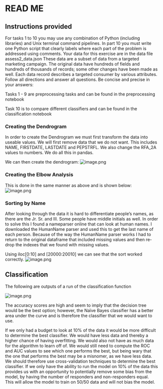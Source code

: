 
# READ ME

## Instructions provided
For tasks 1 to 10 you may use any combination of Python (including libraries) and Unix terminal
command pipelines.
In part 10 you must write one Python script that clearly labels where each part of the problem is
addressed using comments. 
Your data for this exercise are in the data file assess2_data.json
These data are a subset of data from a targeted marketing campaign. The original data have hundreds
of fields and hundreds of thousands of records; some other changes have been made as well. Each
data record describes a targeted consumer by various attributes.
Follow all directions and answer all questions. Be concise and precise in your answers:

Tasks 1 - 9 are preprocessing tasks and can be found in the preprocessing notebook

Task 10 is to compare different classifiers and can be found in the classification notebook

### Creating the Dendrogram
In order to create the Dendrogram we must first transform the data into useable values. We will first remove data that we do not want. This includes NAME, FIRSTDATE, LASTDATE and PEPSTRFL. We also change the RFA_2A values to numbers. We do all this in pandas. 
 
We can then create the dendrogram:
![image.png](attachment:image.png)

### Creating the Elbow Analysis
This is done in the same manner as above and is shown below:
![image.png](attachment:image.png)

### Sorting by Name
After looking through the data it is hard to differentiate people’s names, as there are the Jr. Sr. and III. Some people have middle initials as well. In order to solve this I found a nameparser online that can look at human names. I downloaded the HumanName parser and used this to get the last name of each person. Because of the way the HumanName parser works I had to return to the original dataframe that included missing values and then re-drop the indexes that we found with missing values.

Using iloc[0:10] and [20000:20010] we can see that the sort worked correctly. 
![image.png](attachment:image.png)


## Classification
The following are outputs of a run of the classification function

![image.png](attachment:image.png)

The accuracy scores are high and seem to imply that the decision tree would be the best option; however, the Naïve Bayes classifier has a better area under the curve and is therefore the classifier that we would want to use. 

If we only had a budget to look at 10% of the data it would be more difficult to determine the best classifier. We would have less data and thereby a higher chance of having overfitting. We would also not have as much data for the algorithm to learn off of. We would still need to compute the ROC and AUC values to see which one performs the best, but being wary that the one that performs the best may be a misnomer, as we have less data. We should therefore use cross-validation techniques to determine the best classifier. If we only have the ability to run the model on 10% of the data this provides us with an opportunity to potentially remove some bias from the model, by having the number of responders and non-responders equal. This will allow the model to train on 50/50 data and will not bias the model. 
